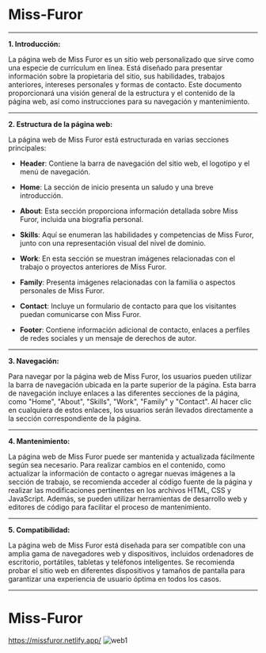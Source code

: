 # Miss-Furor

---

**1. Introducción:**

La página web de Miss Furor es un sitio web personalizado que sirve como una especie de currículum en línea. Está diseñado para presentar información sobre la propietaria del sitio, sus habilidades, trabajos anteriores, intereses personales y formas de contacto. Este documento proporcionará una visión general de la estructura y el contenido de la página web, así como instrucciones para su navegación y mantenimiento.

---

**2. Estructura de la página web:**

La página web de Miss Furor está estructurada en varias secciones principales:

- **Header**: Contiene la barra de navegación del sitio web, el logotipo y el menú de navegación.

- **Home**: La sección de inicio presenta un saludo y una breve introducción.

- **About**: Esta sección proporciona información detallada sobre Miss Furor, incluida una biografía personal.

- **Skills**: Aquí se enumeran las habilidades y competencias de Miss Furor, junto con una representación visual del nivel de dominio.

- **Work**: En esta sección se muestran imágenes relacionadas con el trabajo o proyectos anteriores de Miss Furor.

- **Family**: Presenta imágenes relacionadas con la familia o aspectos personales de Miss Furor.

- **Contact**: Incluye un formulario de contacto para que los visitantes puedan comunicarse con Miss Furor.

- **Footer**: Contiene información adicional de contacto, enlaces a perfiles de redes sociales y un mensaje de derechos de autor.

---

**3. Navegación:**

Para navegar por la página web de Miss Furor, los usuarios pueden utilizar la barra de navegación ubicada en la parte superior de la página. Esta barra de navegación incluye enlaces a las diferentes secciones de la página, como "Home", "About", "Skills", "Work", "Family" y "Contact". Al hacer clic en cualquiera de estos enlaces, los usuarios serán llevados directamente a la sección correspondiente de la página.

---

**4. Mantenimiento:**

La página web de Miss Furor puede ser mantenida y actualizada fácilmente según sea necesario. Para realizar cambios en el contenido, como actualizar la información de contacto o agregar nuevas imágenes a la sección de trabajo, se recomienda acceder al código fuente de la página y realizar las modificaciones pertinentes en los archivos HTML, CSS y JavaScript. Además, se pueden utilizar herramientas de desarrollo web y editores de código para facilitar el proceso de mantenimiento.

---

**5. Compatibilidad:**

La página web de Miss Furor está diseñada para ser compatible con una amplia gama de navegadores web y dispositivos, incluidos ordenadores de escritorio, portátiles, tabletas y teléfonos inteligentes. Se recomienda probar el sitio web en diferentes dispositivos y tamaños de pantalla para garantizar una experiencia de usuario óptima en todos los casos.

---

# Miss-Furor

https://missfuror.netlify.app/
![web1](https://user-images.githubusercontent.com/104610596/183485891-8ea5e35a-fd54-4795-ab53-2356a7dbf584.jpg)

